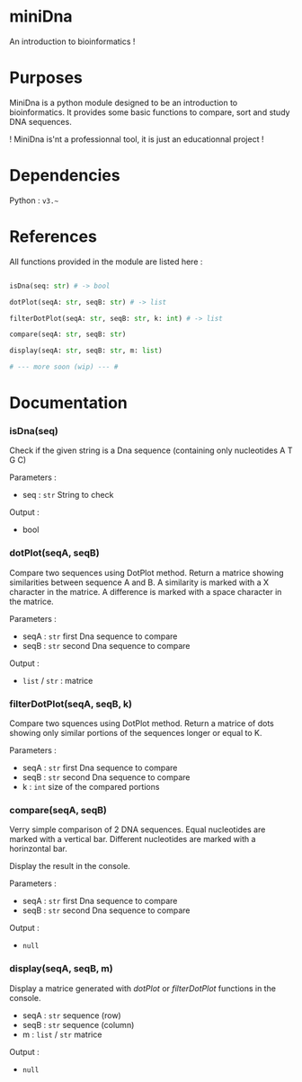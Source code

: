 # miniDna

An introduction to bioinformatics !

# Purposes

MiniDna is a python module designed to be an introduction to bioinformatics.
It provides some basic functions to compare, sort and study DNA sequences.

! MiniDna is'nt a professionnal tool, it is just an educationnal project !

# Dependencies

Python : `v3.~` 


# References

All functions provided in the module are listed here :

```Python

isDna(seq: str) # -> bool

dotPlot(seqA: str, seqB: str) # -> list

filterDotPlot(seqA: str, seqB: str, k: int) # -> list

compare(seqA: str, seqB: str)

display(seqA: str, seqB: str, m: list)

# --- more soon (wip) --- #

```

# Documentation

### isDna(seq)

Check if the given string is a Dna sequence (containing only nucleotides A T G C)

Parameters : 
+ seq : `str` String to check

Output :
+ bool

### dotPlot(seqA, seqB)

Compare two sequences using DotPlot method.
Return a matrice showing similarities between sequence A and B. 
A similarity is marked with a X character in the matrice. 
A difference is marked with a space character in the matrice. 

Parameters :
+ seqA : `str` first Dna sequence to compare
+ seqB : `str` second Dna sequence to compare

Output :
+ `list` / `str` : matrice

### filterDotPlot(seqA, seqB, k)

Compare two squences using DotPlot method.
Return a matrice of dots showing only similar portions
of the sequences longer or equal to K.

Parameters :
+ seqA : `str` first Dna sequence to compare
+ seqB : `str` second Dna sequence to compare
+ k : `int` size of the compared portions

### compare(seqA, seqB)

Verry simple comparison of 2 DNA sequences. 
Equal nucleotides are marked with a vertical bar. 
Different nucleotides are marked with a horinzontal bar. 

Display the result in the console.

Parameters :
+ seqA : `str` first Dna sequence to compare
+ seqB : `str` second Dna sequence to compare

Output :
+ `null`

### display(seqA, seqB, m)

Display a matrice generated with *dotPlot* or *filterDotPlot* functions in the console.

+ seqA : `str` sequence (row)
+ seqB : `str` sequence (column)
+ m : `list` / `str` matrice

Output :
+ `null`





